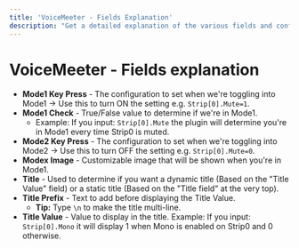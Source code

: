 ```yaml
---
title: 'VoiceMeeter - Fields Explanation'
description: "Get a detailed explanation of the various fields and configurations in VoiceMeeter."
---
```


# VoiceMeeter - Fields explanation
- **Mode1 Key Press** - The configuration to set when we're toggling into Mode1 -> Use this to turn ON the setting e.g. `Strip[0].Mute=1`.
- **Mode1 Check** - True/False value to determine if we're in Mode1.
    - Example: If you input: `Strip[0].Mute` the plugin will determine you're in Mode1 every time Strip0 is muted.
- **Mode2 Key Press** - The configuration to set when we're toggling into Mode2 -> Use this to turn OFF the setting e.g. `Strip[0].Mute=0`.
- **Modex Image** - Customizable image that will be shown when you're in Mode1.
- **Title** - Used to determine if you want a dynamic title (Based on the "Title Value" field) or a static title (Based on the "Title field" at the very top).
- **Title Prefix** - Text to add before displaying the Title Value.
    - **Tip:** Type `\n` to make the title multi-line.
- **Title Value** - Value to display in the title. Example: If you input: `Strip[0].Mono` it will display 1 when Mono is enabled on Strip0 and 0 otherwise.
